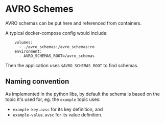 # AVRO Schemes

AVRO schemas can be put here and referenced from containers.

A typical docker-compose config would include:

```
    volumes:
      - ./avro_schemas:/avro_schemas:ro
    environment:
      - AVRO_SCHEMAS_ROOT=/avro_schemas
```

Then the application uses `$AVRO_SCHEMAS_ROOT` to find schemas.

## Naming convention

As implemented in the python libs, by default the schema is based on the topic it's used for, eg. the `example` topic uses:

- `example-key.avsc` for its key definition, and
- `example-value.avsc` for its value definition.

